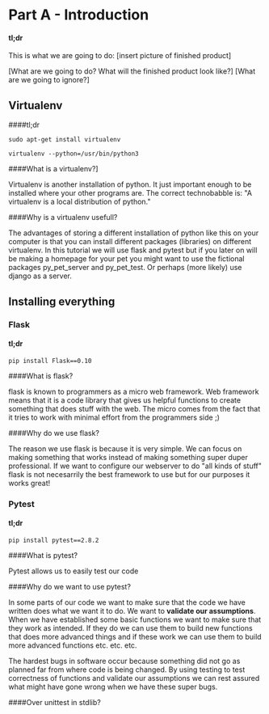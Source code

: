 # Part A - Introduction


#### tl;dr

This is what we are going to do:
[insert picture of finished product]

[What are we going to do? What will the finished product look like?]
[What are we going to ignore?]


## Virtualenv
####tl;dr

`sudo apt-get install virtualenv`

`virtualenv --python=/usr/bin/python3`

####What is a virtualenv?]

Virtualenv is another installation of python. It just important enough
to be installed where your other programs are. The correct
technobabble is: "A virtualenv is a local distribution of python."

####Why is a virtualenv usefull?

The advantages of storing a different installation of python like this
on your computer is that you can install different packages
(libraries) on different virtualenv. In this tutorial we will use
flask and pytest but if you later on will be making a homepage for
your pet you might want to use the fictional packages py_pet_server
and py_pet_test. Or perhaps (more likely) use django as a server.


## Installing everything


### Flask

#### tl;dr

`pip install Flask==0.10`

####What is flask?

flask is known to programmers as a micro web framework. Web framework
means that it is a code library that gives us helpful functions to
create something that does stuff with the web. The micro comes from
the fact that it tries to work with minimal effort from the
programmers side ;)

####Why do we use flask?

The reason we use flask is because it is very simple. We can focus on
making something that works instead of making something super duper
professional. If we want to configure our webserver to do "all kinds
of stuff" flask is not necesarrily the best framework to use but for
our purposes it works great!

### Pytest

#### tl;dr 

`pip install pytest==2.8.2`

####What is pytest?

Pytest allows us to easily test our code

####Why do we want to use pytest?

In some parts of our code we want to make sure that the code we have
written does what we want it to do. We want to **validate our
assumptions**.  When we have established some basic functions we want
to make sure that they work as intended. If they do we can use them to
build new functions that does more advanced things and if these work
we can use them to build more advanced functions etc. etc. etc.

The hardest bugs in software occur because something did not go as
planned far from where code is being changed. By using testing to test
correctness of functions and validate our assumptions we can rest
assured what might have gone wrong when we have these super bugs.


####Over unittest in stdlib?

